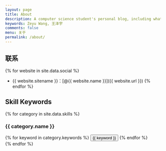 ```yaml
---
layout: page
title: About
description: A computer science student's personal blog, including what I've thought, learned from work and study. You can contact me with my working email, caucherw@gmail.com.
keywords: Zeyu Wang, 王泽宇
comments: false
menu: 关于
permalink: /about/
---
```




## 联系

{% for website in site.data.social %}
* {{ website.sitename }}：[@{{ website.name }}]({{ website.url }})
{% endfor %}

## Skill Keywords

{% for category in site.data.skills %}
### {{ category.name }}
<div class="btn-inline">
{% for keyword in category.keywords %}
<button class="btn btn-outline" type="button">{{ keyword }}</button>
{% endfor %}
</div>
{% endfor %}

